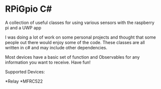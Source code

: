 # RPiGpio C#
A collection of useful classes for using various sensors with the raspberry pi and a UWP app

I was doing a lot of work on some personal projects and thought that some people out there would enjoy some of the code. These classes are all written in c# and may include other dependencies.

Most devices have a basic set of function and Observables for any information you want to receive. Have fun!

Supported Devices:

*Relay
*MFRC522

